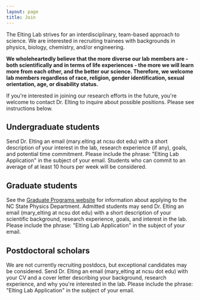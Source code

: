 ```yaml
---
layout: page
title: Join
---
```


The Elting Lab strives for an interdisciplinary, team-based approach to science. We are interested in recruiting trainees with backgrounds in physics, biology, chemistry, and/or engineering.

**We wholeheartedly believe that the more diverse our lab members are - both scientifically and in terms of life experiences - the more we will learn more from each other, and the better our science. Therefore, we welcome lab members regardless of race, religion, gender identification, sexual orientation, age, or disability status.**

If you're interested in joining our research efforts in the future, you're welcome to contact Dr. Elting to inquire about possible positions. Please see instructions below.

## Undergraduate students

Send Dr. Elting an email (mary.elting at ncsu dot edu) with a short description of your interest in the lab, research experience (if any), goals, and potential time commitment. Please include the phrase: "Elting Lab Application" in the subject of your email. Students who can commit to an average of at least 10 hours per week will be considered.

## Graduate students

See the <a href="https://www.physics.ncsu.edu/graduate/">Graduate Programs website</a> for information about applying to the NC State Physics Department. Admitted students may send Dr. Elting an email (mary_elting at ncsu dot edu) with a short description of your scientific background, research experience, goals, and interest in the lab. Please include the phrase: "Elting Lab Application" in the subject of your email.

## Postdoctoral scholars

We are not currently recruiting postdocs, but exceptional candidates may be considered. Send Dr. Elting an email (mary_elting at ncsu dot edu) with your CV and a cover letter describing your background, research experience, and why you're interested in the lab. Please include the phrase: "Elting Lab Application" in the subject of your email.
